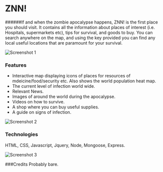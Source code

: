 # ZNN!
######If and when the zombie apocalypse happens, ZNN! is the first place you should visit. It contains all the information about places of interest (i.e. Hospitals, supermarkets etc), tips for survival, and goods to buy. You can search anywhere on the map, and using the key provided you can find any local useful locations that are paramount for your survival.

![Screenshot 1](http://i.imgur.com/PYXmbgv.png)


### Features
- Interactive map displaying icons of places for resources of mdeicine/food/security etc. Also shows the world population heat map.
- The current level of infection world wide.
- Relevant News.
- Images of around the world during the apocalypse.
- Videos on how to survive.
- A shop where you can buy useful supplies.
- A guide on signs of infection.

![Screenshot 2](http://i.imgur.com/3MqUGgs.png)

### Technologies
HTML, CSS, Javascript, Jquery, Node, Mongoose, Express.

![Screenshot 3](http://i.imgur.com/fewJoTT.png)



###Credits
Probably bare.

